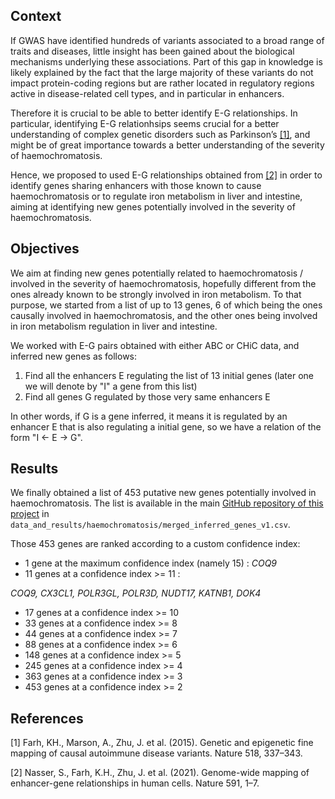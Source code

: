 ## Context

If GWAS have identified hundreds of variants associated to a broad range of traits and diseases, little insight has been gained about the biological mechanisms underlying these associations. Part of this gap in knowledge is likely explained by the fact that the large majority of these variants do not impact protein-coding regions but are rather located in regulatory regions active in disease-related cell types, and in particular in enhancers.

Therefore it is crucial to be able to better identify E-G relationships. In particular, identifying E-G relationhsips seems crucial for a better understanding of complex genetic disorders such as Parkinson’s [[1]](#1), and might be of great importance towards a better understanding of the severity of haemochromatosis.

Hence, we proposed to used E-G relationships obtained from [[2]](#2) in order to identify genes sharing enhancers with those known to cause haemochromatosis or to regulate iron metabolism in liver and intestine, aiming at identifying new genes potentially involved in the severity of haemochromatosis.

## Objectives

We aim at finding new genes potentially related to haemochromatosis / involved in the severity of haemochromatosis, hopefully different from the ones already known to be strongly involved in iron metabolism. To that purpose, we started from a list of up to 13 genes, 6 of which being the ones causally involved in haemochromatosis, and the other ones being involved in iron metabolism regulation in liver and intestine.

We worked with E-G pairs obtained with either ABC or CHiC data, and inferred new genes as follows:

1. Find all the enhancers E regulating the list of 13 initial genes (later one we will denote by "I" a gene from this list)
2. Find all genes G regulated by those very same enhancers E

In other words, if G is a gene inferred, it means it is regulated by an enhancer E that is also regulating a initial gene, so we have a relation of the form "I <- E -> G".

## Results

We finally obtained a list of 453 putative new genes potentially involved in haemochromatosis. The list is available in the main [GitHub repository of this project](https://github.com/hoellin/hoellin.github.io) in `data_and_results/haemochromatosis/merged_inferred_genes_v1.csv`.

Those 453 genes are ranked according to a custom confidence index:

- 1 gene at the maximum confidence index (namely 15) : *COQ9*
- 11 genes at a confidence index >= 11 :

*COQ9, CX3CL1, POLR3GL, POLR3D, NUDT17, KATNB1, DOK4*

- 17 genes at a confidence index  >= 10
- 33 genes at a confidence index >= 8
- 44 genes at a confidence index >= 7
- 88 genes at a confidence index >= 6
- 148 genes at a confidence index >= 5
- 245 genes at a confidence index >= 4
- 363 genes at a confidence index >= 3
- 453 genes at a confidence index >= 2


## References

<a id="1">[1]</a> 
Farh, KH., Marson, A., Zhu, J. et al. (2015).
Genetic and epigenetic fine mapping of causal autoimmune disease variants. 
Nature 518, 337–343.

<a id="2">[2]</a>
Nasser, S., Farh, K.H., Zhu, J. et al. (2021).
Genome-wide mapping of enhancer-gene relationships in human cells.
Nature 591, 1–7.